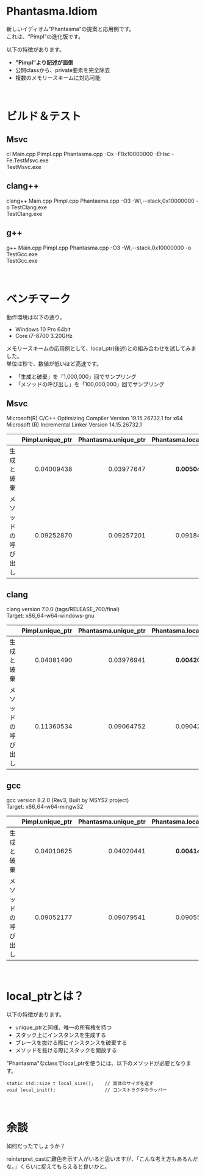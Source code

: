 # Phantasma.Idiom
新しいイディオム"Phantasma"の提案と応用例です。  
これは、"Pimpl"の進化版です。  

以下の特徴があります。  
* **"Pimpl"より記述が面倒**
* 公開classから、private要素を完全除去
* 複数のメモリースキームに対応可能

<br>

# ビルド＆テスト
## **Msvc**
cl Main.cpp Pimpl.cpp Phantasma.cpp -Ox -F0x10000000 -EHsc -Fe:TestMsvc.exe  
TestMsvc.exe  

## **clang++**
clang++ Main.cpp Pimpl.cpp Phantasma.cpp -O3 -Wl,--stack,0x10000000 -o TestClang.exe  
TestClang.exe  

## **g++**
g++ Main.cpp Pimpl.cpp Phantasma.cpp -O3 -Wl,--stack,0x10000000 -o TestGcc.exe  
TestGcc.exe  

<br>

# ベンチマーク
動作環境は以下の通り。  
* Windows 10 Pro 64bit  
* Core i7-8700 3.20GHz  

メモリースキームの応用例として、local_ptr(後述)との組み合わせを試してみました。  
単位は秒で、数値が低いほど高速です。  
* 「生成と破棄」を「1,000,000」回でサンプリング
* 「メソッドの呼び出し」を「100,000,000」回でサンプリング

## **Msvc**
Microsoft(R) C/C++ Optimizing Compiler Version 19.15.26732.1 for x64  
Microsoft (R) Incremental Linker Version 14.15.26732.1  

||Pimpl.unique_ptr|Phantasma.unique_ptr|Phantasma.local_ptr|
|-:|-:|-:|-:|
|生成と破棄|0.04009438|0.03977647|**0.00504075**|
|メソッドの呼び出し|0.09252870|0.09257201|0.09184603|

## **clang**
clang version 7.0.0 (tags/RELEASE_700/final)  
Target: x86_64-w64-windows-gnu  

||Pimpl.unique_ptr|Phantasma.unique_ptr|Phantasma.local_ptr|
|-:|-:|-:|-:|
|生成と破棄|0.04081490|0.03976941|**0.00420185**|
|メソッドの呼び出し|0.11360534|0.09064752|0.09042264|

## **gcc**
gcc version 8.2.0 (Rev3, Built by MSYS2 project)  
Target: x86_64-w64-mingw32  

||Pimpl.unique_ptr|Phantasma.unique_ptr|Phantasma.local_ptr|
|-:|-:|-:|-:|
|生成と破棄|0.04010625|0.04020441|**0.00414539**|
|メソッドの呼び出し|0.09052177|0.09079541|0.09055738|

<br>

# local_ptrとは？
以下の特徴があります。
* unique_ptrと同様、唯一の所有権を持つ
* スタック上にインスタンスを生成する
* ブレースを抜ける際にインスタンスを破棄する
* メソッドを抜ける際にスタックを開放する

"Phantasma"なclassでlocal_ptrを使うには、以下のメソッドが必要となります。  
~~~
static std::size_t local_size();    // 実体のサイズを返す
void local_init();                  // コンストラクタのラッパー
~~~

<br>

# 余談
如何だったでしょうか？  

reinterpret_castに難色を示す人がいると思いますが、「こんな考え方もあるんだな。」くらいに捉えてもらえると良いかと。  
